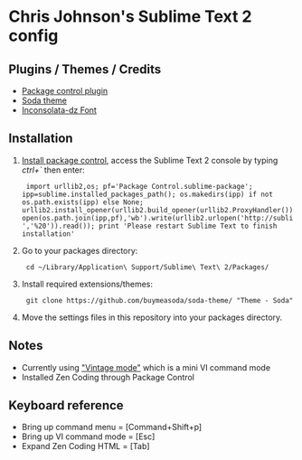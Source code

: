 # Chris Johnson's Sublime Text 2 config

## Plugins / Themes / Credits
* [Package control plugin](http://wbond.net/sublime_packages/package_control)
* [Soda theme](https://github.com/buymeasoda/soda-theme)
* [Inconsolata-dz Font](http://nodnod.net/2009/feb/12/adding-straight-single-and-double-quotes-inconsola/)

## Installation
1. [Install package control](http://wbond.net/sublime_packages/package_control/installation), access the Sublime Text 2 console by typing  *ctrl+`* then enter:

		import urllib2,os; pf='Package Control.sublime-package'; ipp=sublime.installed_packages_path(); os.makedirs(ipp) if not os.path.exists(ipp) else None; urllib2.install_opener(urllib2.build_opener(urllib2.ProxyHandler())); open(os.path.join(ipp,pf),'wb').write(urllib2.urlopen('http://sublime.wbond.net/'+pf.replace(' ','%20')).read()); print 'Please restart Sublime Text to finish installation'

2. Go to your packages directory:

		cd ~/Library/Application\ Support/Sublime\ Text\ 2/Packages/

3. Install required extensions/themes:

		git clone https://github.com/buymeasoda/soda-theme/ "Theme - Soda"

4. Move the settings files in this repository into your packages directory.

## Notes
* Currently using ["Vintage mode"](http://www.sublimetext.com/docs/2/vintage.html) which is a mini VI command mode
* Installed Zen Coding through Package Control

## Keyboard reference
* Bring up command menu = [Command+Shift+p]
* Bring up VI command mode = [Esc]
* Expand Zen Coding HTML = [Tab]